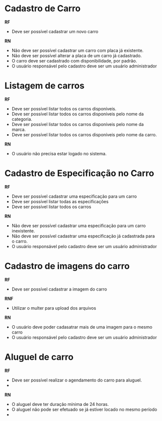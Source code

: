 # Cadastro de Carro

**RF**
- Deve ser possível cadastrar um novo carro

**RN**

- Não deve ser possível cadastrar um carro com placa já existente.
- Não deve ser possível alterar a placa de um carro já cadastrado.
- O carro deve ser cadastrado com disponibilidade, por padrão.
- O usuário responsável pelo cadastro deve ser um usuário administrador

# Listagem de carros

**RF**
- Deve ser possível listar todos os carros disponíveis.
- Deve ser possível listar todos os carros disponíveis pelo nome da categoria.
- Deve ser possível listar todos os carros disponíveis pelo nome da marca.
- Deve ser possível listar todos os carros disponíveis pelo nome da carro.


**RN**
- O usuário não precisa estar logado no sistema.

# Cadastro de Especificação no Carro

**RF**
- Deve ser possível cadastrar uma especificação para um carro
- Deve ser possível listar todas as especificações
- Deve ser possível listar todos os carros

**RN**
- Não deve ser possível cadastrar uma especificação para um carro inexistente.
- Não deve ser possível cadastrar uma especificação já cadastrada para o carro.
- O usuário responsável pelo cadastro deve ser um usuário administrador

# Cadastro de imagens do carro

**RF**
- Deve ser possível cadastrar a imagem do carro

**RNF**
- Utilizar o multer para upload dos arquivos

**RN**
- O usuário deve poder cadasatrar mais de uma imagem para o mesmo carro
- O usuário responsável pelo cadastro deve ser um usuário administrador

# Aluguel de carro

**RF**
- Deve ser possível realizar o agendamento do carro para aluguel.
- 

**RN**
- O aluguel deve ter duração mínima de 24 horas.
- O aluguel não pode ser efetuado se já estiver locado no mesmo período
- 
